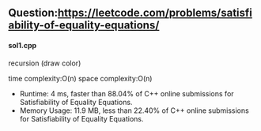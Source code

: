 ## Question:https://leetcode.com/problems/satisfiability-of-equality-equations/

#### sol1.cpp
recursion (draw color)

time complexity:O(n)
space complexity:O(n)

* Runtime: 4 ms, faster than 88.04% of C++ online submissions for Satisfiability of Equality Equations.
* Memory Usage: 11.9 MB, less than 22.40% of C++ online submissions for Satisfiability of Equality Equations.
